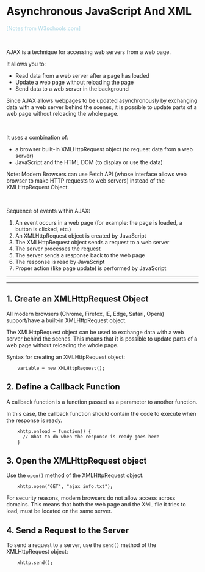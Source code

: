 # Asynchronous JavaScript And XML

<span style="color:lightblue">[Notes from W3schools.com]</span>

<br>

AJAX is a technique for accessing web servers from a web page.

It allows you to:

* Read data from a web server after a page has loaded
* Update a web page without reloading the page
* Send data to a web server in the background

Since AJAX allows webpages to be updated asynchronously by exchanging data with a web server behind the scenes, it is possible to update parts of a web page without reloading the whole page.

<br>

It uses a combination of:

* a browser built-in XMLHttpRequest object (to request data from a web server)
* JavaScript and the HTML DOM (to display or use the data)

Note:  Modern Browsers can use Fetch API (whose interface allows web browser to make HTTP requests to web servers) instead of the XMLHttpRequest Object.

<br>

Sequence of events within AJAX:

1. An event occurs in a web page (for example: the page is loaded, a button is clicked, etc.)
2. An XMLHttpRequest object is created by JavaScript
3. The XMLHttpRequest object sends a request to a web server
4. The server processes the request
5. The server sends a response back to the web page
6. The response is read by JavaScript
7. Proper action (like page update) is performed by JavaScript

<hr>

<hr>

## 1. Create an XMLHttpRequest Object

All modern browsers (Chrome, Firefox, IE, Edge, Safari, Opera) support/have a built-in XMLHttpRequest object.

The XMLHttpRequest object can be used to exchange data with a web server behind the scenes. This means that it is possible to update parts of a web page without reloading the whole page.

Syntax for creating an XMLHttpRequest object:

        variable = new XMLHttpRequest();

## 2. Define a Callback Function

A callback function is a function passed as a parameter to another function.

In this case, the callback function should contain the code to execute when the response is ready.

        xhttp.onload = function() {
          // What to do when the response is ready goes here
        }

## 3. Open the XMLHttpRequest object

Use the `open()` method of the XMLHttpRequest object.

        xhttp.open("GET", "ajax_info.txt");

For security reasons, modern browsers do not allow access across domains.  This means that both the web page and the XML file it tries to load, must be located on the same server.

## 4. Send a Request to the Server

To send a request to a server, use the `send()` method of the XMLHttpRequest object:

        xhttp.send();
